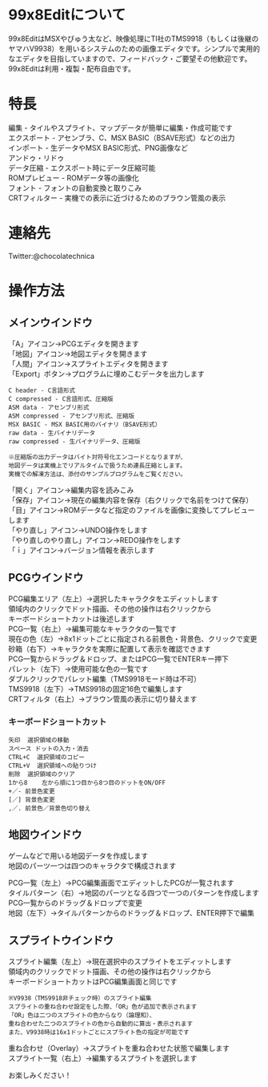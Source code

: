 # 99x8Editについて

99x8EditはMSXやぴゅう太など、映像処理にTI社のTMS9918（もしくは後継のヤマハV9938）を用いるシステムのための画像エディタです。シンプルで実用的なエディタを目指していますので、フィードバック・ご要望その他歓迎です。  
99x8Editは利用・複製・配布自由です。  

# 特長
編集 - タイルやスプライト、マップデータが簡単に編集・作成可能です  
エクスポート - アセンブラ、C、MSX BASIC（BSAVE形式）などの出力  
インポート - 生データやMSX BASIC形式、PNG画像など  
アンドゥ・リドゥ  
データ圧縮 - エクスポート時にデータ圧縮可能  
ROMプレビュー - ROMデータ等の画像化  
フォント - フォントの自動変換と取りこみ  
CRTフィルター - 実機での表示に近づけるためのブラウン管風の表示  

# 連絡先

Twitter:@chocolatechnica

# 操作方法

## メインウインドウ

「A」アイコン→PCGエディタを開きます  
「地図」アイコン→地図エディタを開きます  
「人間」アイコン→スプライトエディタを開きます  
「Export」ボタン→プログラムに埋めこむデータを出力します  
  
	C header - C言語形式  
	C compressed - C言語形式、圧縮版  
	ASM data - アセンブリ形式  
	ASM compressed - アセンブリ形式、圧縮版  
	MSX BASIC - MSX BASIC用のバイナリ（BSAVE形式）  
	raw data - 生バイナリデータ  
	raw compressed - 生バイナリデータ、圧縮版  
  
	※圧縮版の出力データはバイト対符号化エンコードとなりますが、  
	地図データは実機上でリアルタイムで扱うため連長圧縮とします。  
	実機での解凍方法は、添付のサンプルプログラムをご覧ください。  
  
「開く」アイコン→編集内容を読みこみ  
「保存」アイコン→現在の編集内容を保存（右クリックで名前をつけて保存）  
「目」アイコン→ROMデータなど指定のファイルを画像に変換してプレビューします  
「やり直し」アイコン→UNDO操作をします  
「やり直しのやり直し」アイコン→REDO操作をします  
「ｉ」アイコン→バージョン情報を表示します  

## PCGウインドウ

PCG編集エリア（左上）→選択したキャラクタをエディットします  
	領域内のクリックでドット描画、その他の操作は右クリックから  
	キーボードショートカットは後述します  
PCG一覧（右上）→編集可能なキャラクタの一覧です  
現在の色（左）→8x1ドットごとに指定される前景色・背景色、クリックで変更  
砂箱（右下）→キャラクタを実際に配置して表示を確認できます  
	PCG一覧からドラッグ＆ドロップ、またはPCG一覧でENTERキー押下  
パレット（左下）→使用可能な色の一覧です  
	ダブルクリックでパレット編集（TMS9918モード時は不可）  
TMS9918（左下）→TMS9918の固定16色で編集します  
CRTフィルタ（右上）→ブラウン管風の表示に切り替えます  

### キーボードショートカット
	矢印	選択領域の移動  
	スペース ドットの入力・消去  
	CTRL+C	選択領域のコピー  
	CTRL+V	選択領域への貼りつけ  
	削除	選択領域のクリア  
	1から8	左から順に1つ目から8つ目のドットをON/OFF  
	+／-	前景色変更  
	[／]	背景色変更  
	,／.	前景色／背景色切り替え

## 地図ウインドウ
ゲームなどで用いる地図データを作成します  
地図のパーツ一つは四つのキャラクタで構成されます  

PCG一覧（左上）→PCG編集画面でエディットしたPCGが一覧されます  
タイルパターン（右）→地図のパーツとなる四つで一つのパターンを作成します  
	PCG一覧からのドラッグ＆ドロップで変更  
地図（左下）→タイルパターンからのドラッグ＆ドロップ、ENTER押下で編集  

## スプライトウインドウ  

スプライト編集（左上）→現在選択中のスプライトをエディットします  
	領域内のクリックでドット描画、その他の操作は右クリックから  
	キーボードショートカットはPCG編集画面と同じです  

	※V9938（TMS9918非チェック時）のスプライト編集  
	スプライトの重ね合わせ設定をした際、「OR」色が追加で表示されます  
	「OR」色は二つのスプライトの色からなり（論理和）、  
	重ね合わせた二つのスプライトの色から自動的に算出・表示されます  
	また、V9938時は16x1ドットごとにスプライト色の指定が可能です  

重ね合わせ（Overlay）→スプライトを重ね合わせた状態で編集します  
スプライト一覧（右上）→編集するスプライトを選択します  

お楽しみください！
